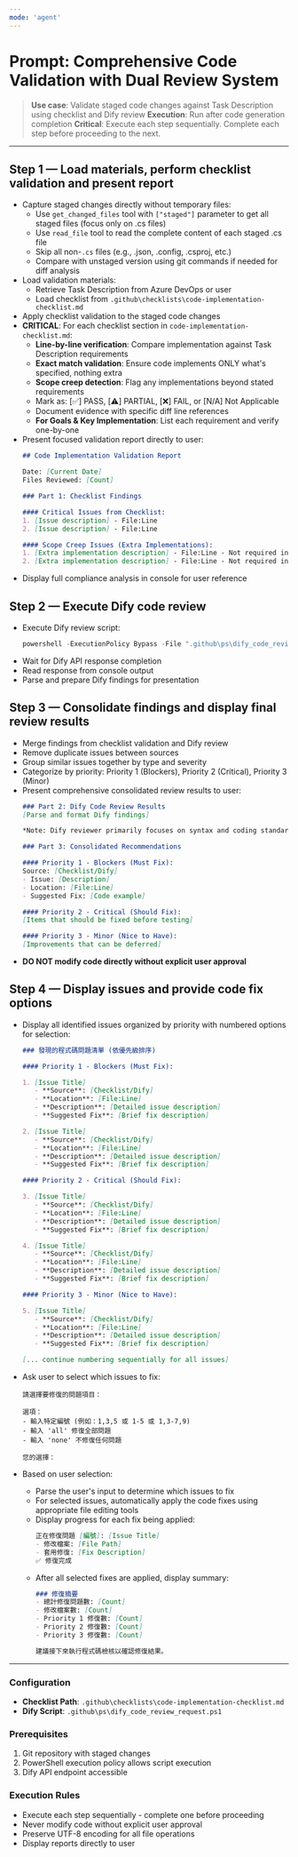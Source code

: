 ```yaml
---
mode: 'agent'
---
```


# Prompt: Comprehensive Code Validation with Dual Review System

> **Use case**: Validate staged code changes against Task Description using checklist and Dify review
> **Execution**: Run after code generation completion
> **Critical**: Execute each step sequentially. Complete each step before proceeding to the next.

---

## Step 1 — Load materials, perform checklist validation and present report

* Capture staged changes directly without temporary files:
  - Use `get_changed_files` tool with `["staged"]` parameter to get all staged files (focus only on .cs files)
  - Use `read_file` tool to read the complete content of each staged .cs file
  - Skip all non-`.cs` files (e.g., .json, .config, .csproj, etc.)
  - Compare with unstaged version using git commands if needed for diff analysis
* Load validation materials:
  - Retrieve Task Description from Azure DevOps or user
  - Load checklist from `.github\checklists\code-implementation-checklist.md`
* Apply checklist validation to the staged code changes
* **CRITICAL**: For each checklist section in `code-implementation-checklist.md`:
  - **Line-by-line verification**: Compare implementation against Task Description requirements
  - **Exact match validation**: Ensure code implements ONLY what's specified, nothing extra
  - **Scope creep detection**: Flag any implementations beyond stated requirements
  - Mark as: [✅] PASS, [⚠️] PARTIAL, [❌] FAIL, or [N/A] Not Applicable
  - Document evidence with specific diff line references
  - **For Goals & Key Implementation**: List each requirement and verify one-by-one
* Present focused validation report directly to user:
  ```markdown
  ## Code Implementation Validation Report
  
  Date: [Current Date]
  Files Reviewed: [Count]
  
  ### Part 1: Checklist Findings

  #### Critical Issues from Checklist:
  1. [Issue description] - File:Line
  2. [Issue description] - File:Line
  
  #### Scope Creep Issues (Extra Implementations):
  1. [Extra implementation description] - File:Line - Not required in Task Description
  2. [Extra implementation description] - File:Line - Not required in Task Description
  ```
* Display full compliance analysis in console for user reference

## Step 2 — Execute Dify code review

* Execute Dify review script:
  ```powershell
  powershell -ExecutionPolicy Bypass -File ".github\ps\dify_code_review_request.ps1"
  ```
* Wait for Dify API response completion
* Read response from console output
* Parse and prepare Dify findings for presentation

## Step 3 — Consolidate findings and display final review results

* Merge findings from checklist validation and Dify review
* Remove duplicate issues between sources
* Group similar issues together by type and severity
* Categorize by priority: Priority 1 (Blockers), Priority 2 (Critical), Priority 3 (Minor)
* Present comprehensive consolidated review results to user:
  ```markdown
  ### Part 2: Dify Code Review Results
  [Parse and format Dify findings]
  
  *Note: Dify reviewer primarily focuses on syntax and coding standards but may not identify business logic issues found in checklist validation*
  
  ### Part 3: Consolidated Recommendations
  
  #### Priority 1 - Blockers (Must Fix):
  Source: [Checklist/Dify]
  - Issue: [Description]
  - Location: [File:Line]
  - Suggested Fix: [Code example]
  
  #### Priority 2 - Critical (Should Fix):
  [Items that should be fixed before testing]
  
  #### Priority 3 - Minor (Nice to Have):
  [Improvements that can be deferred]
  ```
* **DO NOT modify code directly without explicit user approval**

## Step 4 — Display issues and provide code fix options

* Display all identified issues organized by priority with numbered options for selection:
  ```markdown
  ### 發現的程式碼問題清單 (依優先級排序)
  
  #### Priority 1 - Blockers (Must Fix):
  
  1. [Issue Title]
     - **Source**: [Checklist/Dify]
     - **Location**: [File:Line]
     - **Description**: [Detailed issue description]
     - **Suggested Fix**: [Brief fix description]
  
  2. [Issue Title]
     - **Source**: [Checklist/Dify]
     - **Location**: [File:Line]
     - **Description**: [Detailed issue description]
     - **Suggested Fix**: [Brief fix description]
  
  #### Priority 2 - Critical (Should Fix):
  
  3. [Issue Title]
     - **Source**: [Checklist/Dify]
     - **Location**: [File:Line]
     - **Description**: [Detailed issue description]
     - **Suggested Fix**: [Brief fix description]
  
  4. [Issue Title]
     - **Source**: [Checklist/Dify]
     - **Location**: [File:Line]
     - **Description**: [Detailed issue description]
     - **Suggested Fix**: [Brief fix description]
  
  #### Priority 3 - Minor (Nice to Have):
  
  5. [Issue Title]
     - **Source**: [Checklist/Dify]
     - **Location**: [File:Line]
     - **Description**: [Detailed issue description]
     - **Suggested Fix**: [Brief fix description]
  
  [... continue numbering sequentially for all issues]
  ```

* Ask user to select which issues to fix: 
  ```
  請選擇要修復的問題項目：
  
  選項：
  - 輸入特定編號 (例如：1,3,5 或 1-5 或 1,3-7,9)
  - 輸入 'all' 修復全部問題
  - 輸入 'none' 不修復任何問題
  
  您的選擇：
  ```

* Based on user selection:
  - Parse the user's input to determine which issues to fix
  - For selected issues, automatically apply the code fixes using appropriate file editing tools
  - Display progress for each fix being applied:
    ```markdown
    正在修復問題 [編號]: [Issue Title]
    - 修改檔案: [File Path]
    - 套用修復: [Fix Description]
    ✅ 修復完成
    ```
  - After all selected fixes are applied, display summary:
    ```markdown
    ### 修復摘要
    - 總計修復問題數: [Count]
    - 修改檔案數: [Count] 
    - Priority 1 修復數: [Count]
    - Priority 2 修復數: [Count]
    - Priority 3 修復數: [Count]
    
    建議接下來執行程式碼檢核以確認修復結果。
    ```

---

### Configuration
* **Checklist Path**: `.github\checklists\code-implementation-checklist.md`
* **Dify Script**: `.github\ps\dify_code_review_request.ps1`

### Prerequisites
1. Git repository with staged changes
2. PowerShell execution policy allows script execution
3. Dify API endpoint accessible

### Execution Rules
* Execute each step sequentially - complete one before proceeding
* Never modify code without explicit user approval
* Preserve UTF-8 encoding for all file operations
* Display reports directly to user

